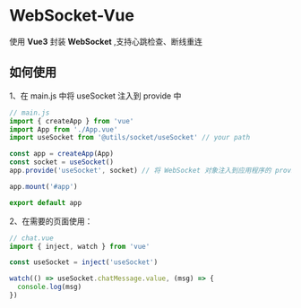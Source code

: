 # WebSocket-Vue
使用 **Vue3** 封装 **WebSocket** ,支持心跳检查、断线重连



## 如何使用

1、在 main.js 中将 useSocket 注入到 provide 中

```javascript
// main.js
import { createApp } from 'vue'
import App from './App.vue'
import useSocket from '@utils/socket/useSocket' // your path

const app = createApp(App)
const socket = useSocket()
app.provide('useSocket', socket) // 将 WebSocket 对象注入到应用程序的 provide 中

app.mount('#app')

export default app
```

2、在需要的页面使用：

```javascript
// chat.vue
import { inject, watch } from 'vue'

const useSocket = inject('useSocket')

watch(() => useSocket.chatMessage.value, (msg) => {
  console.log(msg)
})
```

